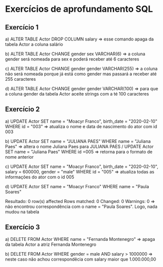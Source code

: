 # Exercícios de aprofundamento SQL

## Exercício 1

a) ALTER TABLE Actor DROP COLUMN salary => esse comando apaga da tabela Actor a coluna salário 

b) ALTER TABLE Actor CHANGE gender sex VARCHAR(6) => a coluna gender será nomeada para sex e poderá receber até 6 caracteres

c) ALTER TABLE Actor CHANGE gender gender VARCHAR(255) => a coluna não será nomeada porque já está como gender mas passará a receber até 255 caracteres

d) ALTER TABLE Actor CHANGE gender gender VARCHAR(100) => para que a coluna gender da tabela Actor aceite strings com a té 100 caracteres

## Exercício 2

a) UPDATE Actor SET name = "Moacyr Franco", birth_date = "2020-02-10" WHERE id = "003" => atualiza o nome e data de nascimento do ator com id 003

b) UPDATE Actor SET name = "JULIANA PAES" WHERE name = "Juliana Paes" => altera o nome Juliana Paes para JULIANA PAES / UPDATE Actor SET name =  "Juliana Paes" WHERE id =005 => retorna para o formato de nome anterior

c) UPDATE Actor SET name = "Moacyr Franco", birth_date = "2020-02-10", salary = 600000, gender = "male" WHERE id = "005" => atualiza todas as informações do ator com o id 005

d) UPDATE Actor SET name = "Moacyr Franco" WHERE name = "Paula Soares" 

Resultado: 0 row(s) affected Rows matched: 0  Changed: 0  Warnings: 0 => não encontrou correspondência com o name = "Paula Soares". Logo, nada mudou na tabela

## Exercício 3

a) DELETE FROM Actor WHERE name = "Fernanda Montenegro" => apaga da tabela Actor a atriz Fernanda Montenegro

b) DELETE FROM Actor WHERE gender = male AND salary > 1000000 => neste caso não achou correspondêcia com salary maior que 1.000.000,00

